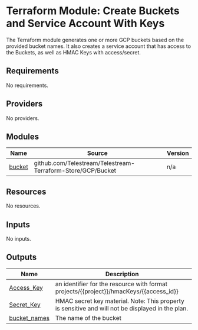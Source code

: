 # Terraform Module: Create Buckets and Service Account With Keys
The Terraform module generates one or more GCP buckets based on the provided bucket names. It also creates a service account that has access to the Buckets, as well as HMAC Keys with access/secret.

## Requirements

No requirements.

## Providers

No providers.

## Modules

| Name | Source | Version |
|------|--------|---------|
| <a name="module_bucket"></a> [bucket](#module\_bucket) | github.com/Telestream/Telestream-Terraform-Store/GCP/Bucket | n/a |

## Resources

No resources.

## Inputs

No inputs.

## Outputs

| Name | Description |
|------|-------------|
| <a name="output_Access_Key"></a> [Access\_Key](#output\_Access\_Key) | an identifier for the resource with format projects/{{project}}/hmacKeys/{{access\_id}} |
| <a name="output_Secret_Key"></a> [Secret\_Key](#output\_Secret\_Key) | HMAC secret key material. Note: This property is sensitive and will not be displayed in the plan. |
| <a name="output_bucket_names"></a> [bucket\_names](#output\_bucket\_names) | The name of the bucket |

